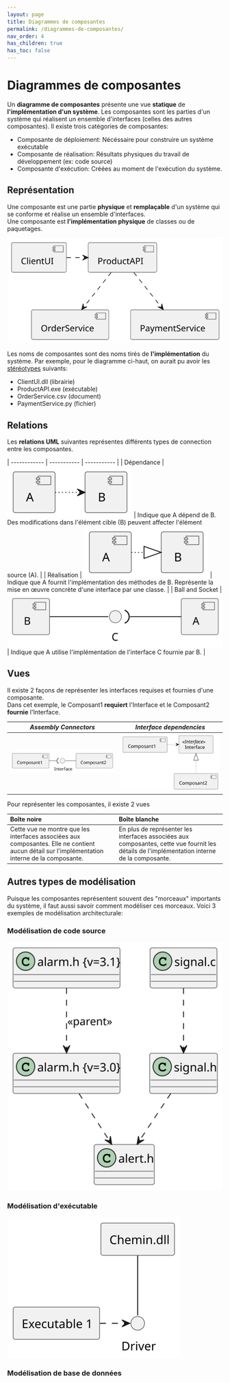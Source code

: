 ```yaml
---
layout: page
title: Diagrammes de composantes
permalink: /diagrammes-de-composantes/
nav_order: 4
has_children: true
has_toc: false
---
```



# Diagrammes de composantes
Un **diagramme de composantes** présente une vue **statique** de **l'implémentation d'un système**. Les composantes sont les parties d'un système qui réalisent un ensemble d'interfaces (celles des autres composantes). Il existe trois catégories de composantes:
- Composante de déploiement: Nécéssaire pour construire un système exécutable
- Composante de réalisation: Résultats physiques du travail de développement (ex: code source)
- Composante d'exécution: Créées au moment de l'exécution du système.

## Représentation  
Une composante est une partie **physique** et **remplaçable** d'un système qui se conforme et réalise un ensemble d'interfaces.  
Une composante est **l'implémentation physique** de classes ou de paquetages.

![](/out/plant_uml/représentationComponentDiagram/représentationComponentDiagram.svg)

Les noms de composantes sont des noms tirés de **l'implémentation** du système. Par exemple, pour le diagramme ci-haut, on aurait pu avoir les [stéréotypes](https://fr.wikipedia.org/wiki/St%C3%A9r%C3%A9otype_(UML)) suivants: 
- ClientUI.dll (librairie)
- ProductAPI.exe (exécutable)
- OrderService.csv (document)
- PaymentService.py (fichier)  

## Relations

Les **relations UML** suivantes représentes différents types de connection entre les composantes.  

| ------------ | ----------- | ----------- |
| Dépendance     | ![](/out/plant_uml/dependencyRelationshipComponent/dependencyRelationshipComponent.svg)         | Indique que A dépend de B. Des modifications dans l'élément cible (B) peuvent affecter l'élément source (A). |
| Réalisation | ![](/out/plant_uml/realizationRelationshipComponent/realizationRelationshipComponent.svg) | Indique que A fournit l'implémentation des méthodes de B. Représente la mise en œuvre concrète d'une interface par une classe.  |
| Ball and Socket | ![](/out/plant_uml/BallAndSocketRelationComponent/BallAndSocketRelationComponent.svg) | Indique que A utilise l'implémentation de l'interface C fournie par B.  |

## Vues

Il existe 2 façons de représenter les interfaces requises et fournies d'une composante.  
Dans cet exemple, le Composant1 **requiert** l'Interface et le Composant2 **fournie** l'Interface.

| *Assembly Connectors* | *Interface dependencies* |
|        :---:           |         :----:           |
| ![](/out/plant_uml/assemblyConnectorsExample/assemblyConnectorsExample.svg) | ![](/out/plant_uml/interfaceDependenciesExample/interfaceDependenciesExample.svg) |

Pour représenter les composantes, il existe 2 vues

| Boîte noire | Boîte blanche |
|        :---           |         :----           |
| Cette vue ne montre que les interfaces associées aux composantes. Elle ne contient aucun détail sur l'implémentation interne de la composante. | En plus de représenter les interfaces associées aux composantes, cette vue fournit les détails de l'implémentation interne de la composante. |

## Autres types de modélisation

Puisque les composantes représentent souvent des "morceaux" importants du système, il faut aussi savoir comment modéliser ces morceaux. Voici 3 exemples de modélisation architecturale:

### Modélisation de code source

![](/out/plant_uml/codeSourceModel/codeSourceModel.svg)

### Modélisation d'exécutable

![](/out/plant_uml/executableDiagram/executableDiagram.svg)

### Modélisation de base de données